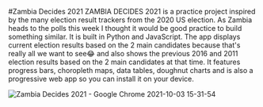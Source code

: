 #Zambia Decides 2021
ZAMBIA DECIDES 2021 is a practice project inspired by the many election result trackers from the 2020 US election. As Zambia heads to the polls this week I thought it would be good practice to build something similar. It is built in Python and JavaScript. The app displays current election results based on the 2 main candidates because that's really all we want to see😂 and also shows the previous 2016 and 2011 election results based on the 2 main candidates at that time. It features  progress bars, choropleth maps, data tables, doughnut charts and is also a progressive web app so you can install it on your device.






![Zambia Decides 2021 - Google Chrome 2021-10-03 15-31-54](https://user-images.githubusercontent.com/50357897/135758626-ffcc8c4a-67a9-498f-ad32-49f5c1fbec03.gif)
